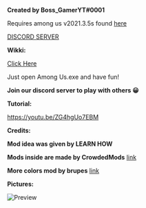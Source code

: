 
**Created by Boss_GamerYT#0001**

Requires among us v2021.3.5s found [here](https://downgrade.bossurl.tk)

[DISCORD SERVER](https://discord.gg/BteZS5C3Sm "DISCORD SERVER")

**Wikki:**

[Click Here](https://github.com/Bossgamerteam/100-player-among-us-mod/wiki)


Just open Among Us.exe and have fun!

**Join our discord server to play with others 😀**

**Tutorial:**

https://youtu.be/ZG4hgUo7EBM

**Credits:**

**Mod idea was given by LEARN HOW**

**Mods inside are made by CrowdedMods** [link](https://github.com/CrowdedMods/CrowdedMod)

**More colors mod by brupes** [link](https://www.curseforge.com/among-us/all-mods/colorsplus)

**Pictures:**

![Preview](https://github.com/Bossgamerteam/100-player-among-us-mod/blob/main/Img/unknown%202.PNG?raw=true)

